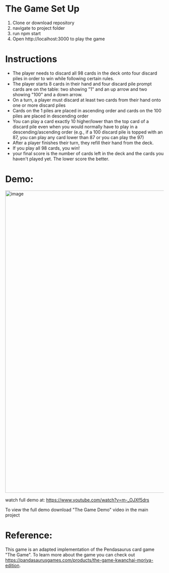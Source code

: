 # The Game Set Up
  1. Clone or download repository
  2. navigate to project folder
  3. run npm start
  4. Open http://localhost:3000 to play the game

# Instructions
- The player needs to discard all 98 cards in the deck onto four discard piles in order to win while following certain rules.
- The player starts 8 cards in their hand and four discard pile prompt cards are on the table: two showing "1" and an up arrow and two showing "100" and a down arrow.
- On a turn, a player must discard at least two cards from their hand onto one or more discard piles
- Cards on the 1 piles are placed in ascending order and cards on the 100 piles are placed in descending order
- You can play a card exactly 10 higher/lower than the top card of a discard pile even when you would normally have to play in a descending/ascending order (e.g., if a 100 discard pile is topped with an 87, you can play any card lower than 87 or you can play the 97)
- After a player finishes their turn, they refill their hand from the deck.
- If you play all 98 cards, you win!
- your final score is the number of cards left in the deck and the cards you haven't played yet. The lower score the better.
  
# Demo:
<img width="960" alt="image" src="https://github.com/cmatoussi/thegame/assets/46854568/ece0de55-8645-47d1-8f94-8701f57ba939">

 watch full demo at: https://www.youtube.com/watch?v=m-_OJXf5drs


To view the full demo download "The Game Demo" video  in the main project

# Reference:
  This game is an adapted implementation of the Pendasaurus card game "The Game". To learn more about the game you can check out https://pandasaurusgames.com/products/the-game-kwanchai-moriya-edition.
  
